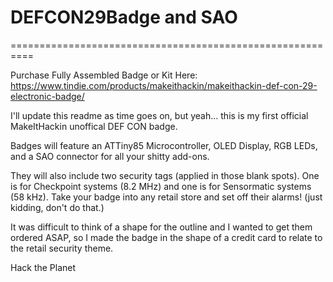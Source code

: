 # DEFCON29Badge and SAO
==========================================================

Purchase Fully Assembled Badge or Kit Here:
https://www.tindie.com/products/makeithackin/makeithackin-def-con-29-electronic-badge/

I'll update this readme as time goes on, but yeah... this is my first official MakeItHackin unoffical DEF CON badge.

Badges will feature an ATTiny85 Microcontroller, OLED Display, RGB LEDs, and a SAO connector for all your shitty add-ons.

They will also include two security tags (applied in those blank spots).  One is for Checkpoint systems (8.2 MHz) and one is for Sensormatic systems (58 kHz).  Take your badge into any retail store and set off their alarms!  (just kidding, don't do that.)

It was difficult to think of a shape for the outline and I wanted to get them ordered ASAP, so I made the badge in the shape of a credit card to relate to the retail security theme.  

Hack the Planet

